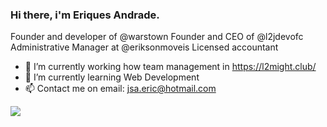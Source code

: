 ### Hi there, i'm Eriques Andrade.

Founder and developer of @warstown
Founder and CEO of @l2jdevofc
Administrative Manager at @eriksonmoveis
Licensed accountant


- 🔭 I’m currently working how team management in https://l2might.club/
- 🌱 I’m currently learning Web Development
- 📫 Contact me on email: jsa.eric@hotmail.com


<picture>
<source 
  srcset="https://github-readme-stats.vercel.app/api?username=jsa-eriques&show_icons=true&theme=maroongold"
  media="(prefers-color-scheme: maroongold)"
/>
<img src="https://github-readme-stats.vercel.app/api?username=jsa-eriques&show_icons=true" />
</picture>

<!--
**jsa-eriques/jsa-eriques** is a ✨ _special_ ✨ repository because its `README.md` (this file) appears on your GitHub profile.

Here are some ideas to get you started:


- ⚡ Fun fact: ...
-->
